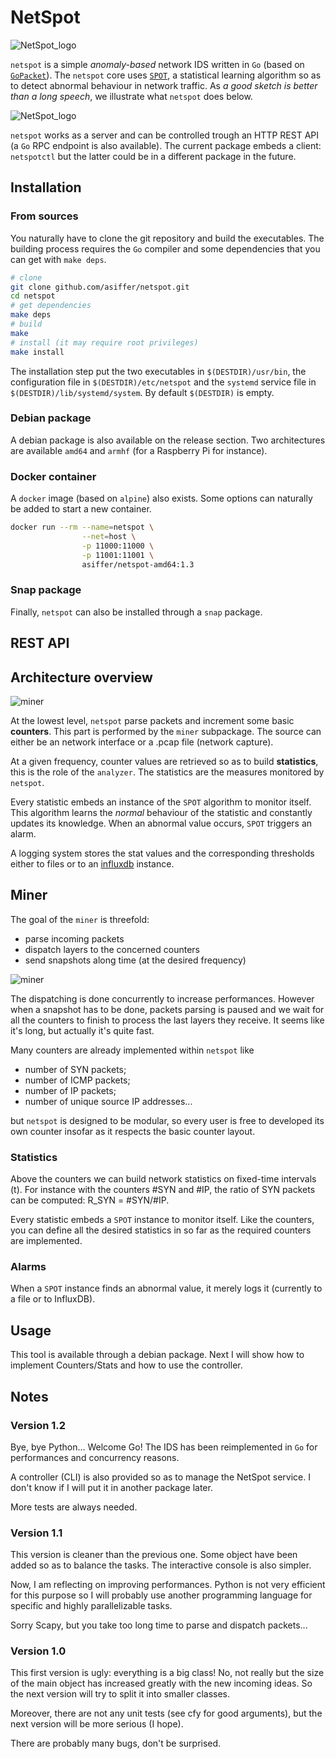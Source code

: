 # NetSpot

![NetSpot_logo](assets/netspot.png)

`netspot` is a simple *anomaly-based* network IDS written in `Go` (based on [`GoPacket`](https://github.com/google/gopacket)). 
The `netspot` core uses [`SPOT`](https://asiffer.github.io/libspot/), a statistical learning algorithm so as to detect abnormal behaviour in network traffic. As *a good sketch is better than a long speech*, we illustrate what `netspot` does below.

![NetSpot_logo](assets/plot.png)

`netspot` works as a server and can be controlled trough an HTTP REST API (a `Go` RPC endpoint is also available).
The current package embeds a client: `netspotctl` but the latter could be in a different package in the future.

## Installation

### From sources

You naturally have to clone the git repository and build the executables. The building process requires the `Go` compiler
and some dependencies that you can get with `make deps`.

```bash
# clone
git clone github.com/asiffer/netspot.git
cd netspot
# get dependencies
make deps
# build
make
# install (it may require root privileges)
make install
```
The installation step put the two executables in `$(DESTDIR)/usr/bin`, the configuration file in `$(DESTDIR)/etc/netspot` and the `systemd` service file in `$(DESTDIR)/lib/systemd/system`. By default `$(DESTDIR)` is empty.

### Debian package

A debian package is also available on the release section. Two architectures are available `amd64` and `armhf` (for a Raspberry Pi for instance).

### Docker container

A `docker` image (based on `alpine`) also exists. Some options can naturally be added to start a new container.

```sh
docker run --rm --name=netspot \
                --net=host \
                -p 11000:11000 \
                -p 11001:11001 \
                asiffer/netspot-amd64:1.3
```

### Snap package

Finally, `netspot` can also be installed through a `snap` package.


## REST API



## Architecture overview

![miner](assets/archi.svg)

At the lowest level, `netspot` parse packets and increment some basic **counters**. This part is performed by the `miner` subpackage.
The source can either be an network interface or a .pcap file (network capture).

At a given frequency, counter values are retrieved so as to build **statistics**, this is the role of the `analyzer`. The statistics are the measures monitored by `netspot`.

Every statistic embeds an instance of the `SPOT` algorithm to monitor itself. This algorithm learns the *normal* behaviour of the statistic and constantly updates its knowledge. When an abnormal value occurs, `SPOT` triggers an alarm.

A logging system stores the stat values and the corresponding thresholds either to files or to an [influxdb](https://www.influxdata.com/) instance.

## Miner

The goal of the `miner` is threefold:
* parse incoming packets
* dispatch layers to the concerned counters
* send snapshots along time (at the desired frequency)

![miner](assets/miner.svg)

The dispatching is done concurrently to increase performances. However when a snapshot has to be done, packets parsing is paused and we wait for all the counters to finish to process the last layers they receive. It seems like it's long, but actually it's quite fast.

Many counters are already implemented within `netspot` like
* number of SYN packets;
* number of ICMP packets;
* number of IP packets;
* number of unique source IP addresses...

but `netspot` is designed to be modular, so every user is free to developed its own counter insofar as it respects the basic counter layout.



### Statistics
Above the counters we can build network statistics on fixed-time intervals \(t\). For instance with the counters #SYN and #IP, the ratio of SYN packets can be computed: R_SYN = #SYN/#IP.

Every statistic embeds a `SPOT` instance to monitor itself. Like the counters, you can define all the desired statistics in so far as the required counters are implemented.

### Alarms

When a `SPOT` instance finds an abnormal value, it merely logs it (currently to a file or to InfluxDB).

## Usage

This tool is available through a debian package. Next I will show how to implement Counters/Stats and how to use the controller.

## Notes

### Version 1.2

Bye, bye Python... Welcome Go! The IDS has been reimplemented in `Go` for performances and concurrency reasons.

A controller (CLI) is also provided so as to manage the NetSpot service. I don't know if I will put it in another package later.

More tests are always needed.

### Version 1.1

This version is cleaner than the previous one. Some object have been added so as to balance the tasks. The interactive console is also simpler.

Now, I am reflecting on improving performances. Python is not very efficient for this purpose so I will probably use another programming language for specific and highly parallelizable tasks.

Sorry Scapy, but you take too long time to parse and dispatch packets...


### Version 1.0

This first version is ugly: everything is a big class! No, not really but the size of the main object has increased greatly with the new incoming ideas. So the next version will try to split it into smaller classes.

Moreover, there are not any unit tests (see cfy for good arguments), but the next version will be more serious (I hope).

There are probably many bugs, don't be surprised.
